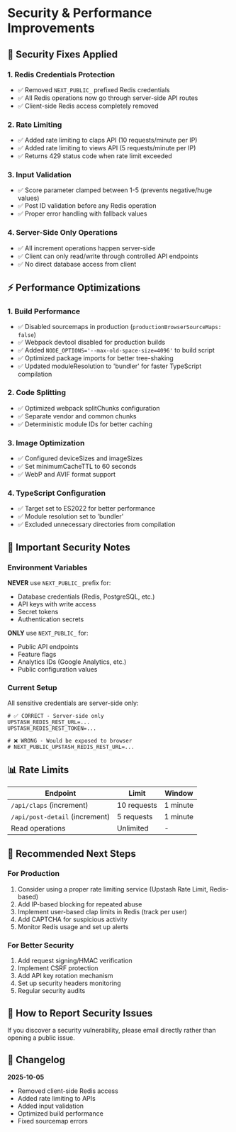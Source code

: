 # Security & Performance Improvements

## 🔐 Security Fixes Applied

### 1. **Redis Credentials Protection**
- ✅ Removed `NEXT_PUBLIC_` prefixed Redis credentials
- ✅ All Redis operations now go through server-side API routes
- ✅ Client-side Redis access completely removed

### 2. **Rate Limiting**
- ✅ Added rate limiting to claps API (10 requests/minute per IP)
- ✅ Added rate limiting to views API (5 requests/minute per IP)
- ✅ Returns 429 status code when rate limit exceeded

### 3. **Input Validation**
- ✅ Score parameter clamped between 1-5 (prevents negative/huge values)
- ✅ Post ID validation before any Redis operation
- ✅ Proper error handling with fallback values

### 4. **Server-Side Only Operations**
- ✅ All increment operations happen server-side
- ✅ Client can only read/write through controlled API endpoints
- ✅ No direct database access from client

## ⚡ Performance Optimizations

### 1. **Build Performance**
- ✅ Disabled sourcemaps in production (`productionBrowserSourceMaps: false`)
- ✅ Webpack devtool disabled for production builds
- ✅ Added `NODE_OPTIONS='--max-old-space-size=4096'` to build script
- ✅ Optimized package imports for better tree-shaking
- ✅ Updated moduleResolution to 'bundler' for faster TypeScript compilation

### 2. **Code Splitting**
- ✅ Optimized webpack splitChunks configuration
- ✅ Separate vendor and common chunks
- ✅ Deterministic module IDs for better caching

### 3. **Image Optimization**
- ✅ Configured deviceSizes and imageSizes
- ✅ Set minimumCacheTTL to 60 seconds
- ✅ WebP and AVIF format support

### 4. **TypeScript Configuration**
- ✅ Target set to ES2022 for better performance
- ✅ Module resolution set to 'bundler'
- ✅ Excluded unnecessary directories from compilation

## 🚨 Important Security Notes

### Environment Variables
**NEVER** use `NEXT_PUBLIC_` prefix for:
- Database credentials (Redis, PostgreSQL, etc.)
- API keys with write access
- Secret tokens
- Authentication secrets

**ONLY** use `NEXT_PUBLIC_` for:
- Public API endpoints
- Feature flags
- Analytics IDs (Google Analytics, etc.)
- Public configuration values

### Current Setup
All sensitive credentials are server-side only:
```env
# ✅ CORRECT - Server-side only
UPSTASH_REDIS_REST_URL=...
UPSTASH_REDIS_REST_TOKEN=...

# ❌ WRONG - Would be exposed to browser
# NEXT_PUBLIC_UPSTASH_REDIS_REST_URL=...
```

## 📊 Rate Limits

| Endpoint | Limit | Window |
|----------|-------|--------|
| `/api/claps` (increment) | 10 requests | 1 minute |
| `/api/post-detail` (increment) | 5 requests | 1 minute |
| Read operations | Unlimited | - |

## 🔧 Recommended Next Steps

### For Production
1. Consider using a proper rate limiting service (Upstash Rate Limit, Redis-based)
2. Add IP-based blocking for repeated abuse
3. Implement user-based clap limits in Redis (track per user)
4. Add CAPTCHA for suspicious activity
5. Monitor Redis usage and set up alerts

### For Better Security
1. Add request signing/HMAC verification
2. Implement CSRF protection
3. Add API key rotation mechanism
4. Set up security headers monitoring
5. Regular security audits

## 🐛 How to Report Security Issues

If you discover a security vulnerability, please email directly rather than opening a public issue.

## 📝 Changelog

**2025-10-05**
- Removed client-side Redis access
- Added rate limiting to APIs
- Added input validation
- Optimized build performance
- Fixed sourcemap errors
